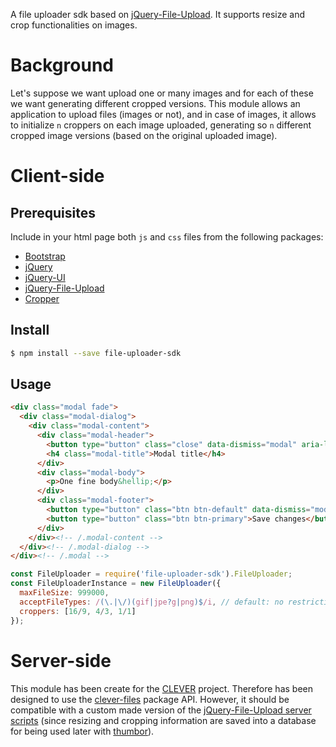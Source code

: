A file uploader sdk based on [jQuery-File-Upload](https://github.com/blueimp/jQuery-File-Upload). It supports resize and crop functionalities on images.


# Background

Let's suppose we want upload one or many images and for each of these we want generating different cropped versions.
This module allows an application to upload files (images or not), and in case of images, it allows to initialize `n` croppers on each image uploaded, generating so `n` different cropped image versions (based on the original uploaded image).


# Client-side

## Prerequisites
Include in your html page both `js` and `css` files from the following packages:
- [Bootstrap](http://getbootstrap.com/)
- [jQuery](https://github.com/jquery/jquery)
- [jQuery-UI](https://github.com/jquery/jquery-ui)
- [jQuery-File-Upload](https://blueimp.github.io/jQuery-File-Upload)
- [Cropper](http://fengyuanchen.github.io/cropper/)

## Install
```sh
$ npm install --save file-uploader-sdk
```

## Usage
```html
<div class="modal fade">
  <div class="modal-dialog">
    <div class="modal-content">
      <div class="modal-header">
        <button type="button" class="close" data-dismiss="modal" aria-label="Close"><span aria-hidden="true">&times;</span></button>
        <h4 class="modal-title">Modal title</h4>
      </div>
      <div class="modal-body">
        <p>One fine body&hellip;</p>
      </div>
      <div class="modal-footer">
        <button type="button" class="btn btn-default" data-dismiss="modal">Close</button>
        <button type="button" class="btn btn-primary">Save changes</button>
      </div>
    </div><!-- /.modal-content -->
  </div><!-- /.modal-dialog -->
</div><!-- /.modal -->
```

```js
const FileUploader = require('file-uploader-sdk').FileUploader;
const FileUploaderInstance = new FileUploader({
  maxFileSize: 999000,
  acceptFileTypes: /(\.|\/)(gif|jpe?g|png)$/i, // default: no restriction
  croppers: [16/9, 4/3, 1/1]
});
```


# Server-side
This module has been create for the [CLEVER](https://github.com/imperodesign/clever) project. Therefore has been designed to use the [clever-files](https://github.com/imperodesign/clever-files) package API. However, it should be compatible with a custom made version of the [jQuery-File-Upload server scripts](https://github.com/blueimp/jQuery-File-Upload/tree/master/server) (since resizing and cropping information are saved into a database for being used later with [thumbor](https://github.com/thumbor/thumbor)).

